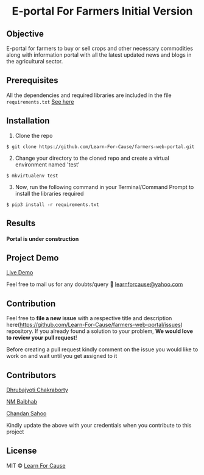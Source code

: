 <h1 align="center">E-portal For Farmers Initial Version</h1>

##  Objective
E-portal for farmers to buy or sell crops and other necessary commodities along with information portal with all the latest updated news and blogs in the agricultural sector.

##  Prerequisites

All the dependencies and required libraries are included in the file <code>requirements.txt</code> [See here]()

##  Installation
1. Clone the repo
```
$ git clone https://github.com/Learn-For-Cause/farmers-web-portal.git
```

2. Change your directory to the cloned repo and create a virtual environment named 'test'
```
$ mkvirtualenv test
```

3. Now, run the following command in your Terminal/Command Prompt to install the libraries required
```
$ pip3 install -r requirements.txt
```

##  Results

#### Portal is under construction

## Project Demo

[Live Demo](https://learn-for-cause.github.io/farmers-web-portal/)

Feel free to mail us for any doubts/query 
:email: learnforcause@yahoo.com

## Contribution
Feel free to **file a new issue** with a respective title and description here(https://github.com/Learn-For-Cause/farmers-web-portal/issues) repository. If you already found a solution to your problem, **We would love to review your pull request**! 

Before creating a pull request kindly comment on the issue you would like to work on and wait until you get assigned to it

## Contributors
[Dhrubajyoti Chakraborty](https://github.com/dhrubajyoti89)

[NM Baibhab](https://github.com/nmbaibhab)

[Chandan Sahoo](https://github.com/chandansahoo)



Kindly update the above with your credentials when you contribute to this project

## License
MIT © [Learn For Cause](https://github.com/learnforcause/farmers-portal/blob/master/LICENSE)
